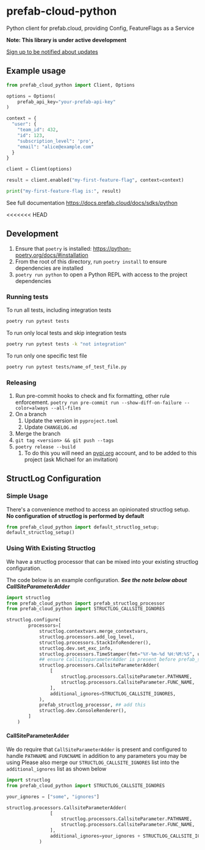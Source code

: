 # prefab-cloud-python

Python client for prefab.cloud, providing Config, FeatureFlags as a Service

**Note: This library is under active development**

[Sign up to be notified about updates](https://forms.gle/2qsjMFvjGnkTnA9T8)

## Example usage

```python
from prefab_cloud_python import Client, Options

options = Options(
    prefab_api_key="your-prefab-api-key"
)

context = {
  "user": {
    "team_id": 432,
    "id": 123,
    "subscription_level": 'pro',
    "email": "alice@example.com"
  }
}

client = Client(options)

result = client.enabled("my-first-feature-flag", context=context)

print("my-first-feature-flag is:", result)
```

See full documentation https://docs.prefab.cloud/docs/sdks/python

<<<<<<< HEAD
## Development

1. Ensure that `poetry` is installed: https://python-poetry.org/docs/#installation
2. From the root of this directory, run `poetry install` to ensure dependencies are installed
3. `poetry run python` to open a Python REPL with access to the project dependencies

### Running tests

To run all tests, including integration tests

```bash
poetry run pytest tests
```

To run only local tests and skip integration tests

```bash
poetry run pytest tests -k "not integration"
```

To run only one specific test file

```bash
poetry run pytest tests/name_of_test_file.py
```

### Releasing

1. Run pre-commit hooks to check and fix formatting, other rule enforcement.
   `poetry run pre-commit run --show-diff-on-failure --color=always --all-files`
2. On a branch
   1. Update the version in `pyproject.toml`
   2. Update `CHANGELOG.md`
3. Merge the branch
4. `git tag <version> && git push --tags`
5. `poetry release --build`
   1. To do this you will need an [pypi.org](https://pypi.org) account, and to be added to this project (ask Michael for an invitation)
 
## StructLog Configuration

### Simple Usage

There's a convenience method to access an opinionated structlog setup. **No configuration of structlog is performed by default**

```python
from prefab_cloud_python import default_structlog_setup;
default_structlog_setup()
```

### Using With Existing Structlog

We have a structlog processor that can be mixed into your existing structlog configuration.

The code below is an example configuration. **_See the note below about CallSiteParameterAdder_**

```python
import structlog
from prefab_cloud_python import prefab_structlog_processor
from prefab_cloud_python import STRUCTLOG_CALLSITE_IGNORES

structlog.configure(
        processors=[
            structlog.contextvars.merge_contextvars,
            structlog.processors.add_log_level,
            structlog.processors.StackInfoRenderer(),
            structlog.dev.set_exc_info,
            structlog.processors.TimeStamper(fmt="%Y-%m-%d %H:%M:%S", utc=False),
            ## ensure CallsiteparameterAdder is present before prefab_structlog_processor
            structlog.processors.CallsiteParameterAdder(
                [
                    structlog.processors.CallsiteParameter.PATHNAME,
                    structlog.processors.CallsiteParameter.FUNC_NAME,
                ],
                additional_ignores=STRUCTLOG_CALLSITE_IGNORES,
            ),
            prefab_structlog_processor, ## add this
            structlog.dev.ConsoleRenderer(),
        ]
    )
```

#### CallSiteParameterAdder

We do require that `CallSiteParameterAdder` is present and configured to handle `PATHNAME` and `FUNCNAME` in addition to any parameters you may be using
Please also merge our `STRUCTLOG_CALLSITE_IGNORES` list into the `additional_ignores` list as shown below

```python
import structlog
from prefab_cloud_python import STRUCTLOG_CALLSITE_IGNORES

your_ignores = ["some", "ignores"]

structlog.processors.CallsiteParameterAdder(
                [
                    structlog.processors.CallsiteParameter.PATHNAME,
                    structlog.processors.CallsiteParameter.FUNC_NAME,
                ],
                additional_ignores=your_ignores + STRUCTLOG_CALLSITE_IGNORES,
            )
```
